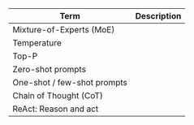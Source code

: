 | Term | Description |
|------|-------------|
| Mixture-of-Experts (MoE) |   |
| Temperature | |
| Top-P | |
| Zero-shot prompts | |
| One-shot / few-shot prompts | |
| Chain of Thought (CoT) | |
| ReAct: Reason and act | |
